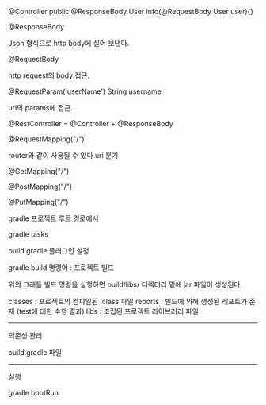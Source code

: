 @Controller
public @ResponseBody User info(@RequestBody User user){}

@ResponseBody

Json 형식으로 http body에 실어 보낸다.

@RequestBody

http request의 body 접근.

@RequestParam('userName') String username

uri의 params에 접근.

@RestController
= @Controller + @ResponseBody

@RequestMapping("/")

router와 같이 사용될 수 있다
uri 분기

@GetMapping("/")

@PostMapping("/")

@PutMapping("/")

gradle 프로젝트 루트 경로에서

gradle tasks

build.gradle 플러그인 설정

gradle build 명령어 : 프로젝트 빌드

위의 그래들 빌드 명령을 실행하면 build/libs/ 디렉터리 밑에 jar 파일이 생성된다.

classes : 프로젝트의 컴파일된 .class 파일
reports : 빌드에 의해 생성된 레포트가 존재 (test에 대한 수행 결과)
libs : 조립된 프로젝트 라이브러리 파일

---

의존성 관리

build.gradle 파일

---

실행

gradle bootRun
